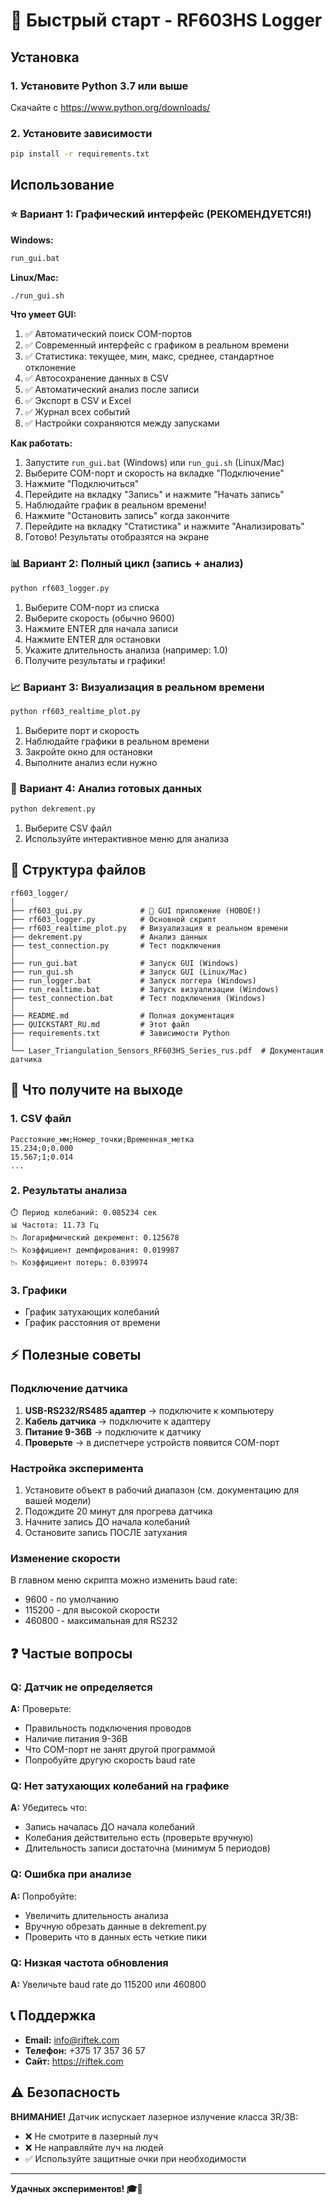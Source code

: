 # 🚀 Быстрый старт - RF603HS Logger

## Установка

### 1. Установите Python 3.7 или выше
Скачайте с https://www.python.org/downloads/

### 2. Установите зависимости
```bash
pip install -r requirements.txt
```

## Использование

### ⭐ Вариант 1: Графический интерфейс (РЕКОМЕНДУЕТСЯ!)

**Windows:**
```bash
run_gui.bat
```

**Linux/Mac:**
```bash
./run_gui.sh
```

**Что умеет GUI:**
1. ✅ Автоматический поиск COM-портов
2. ✅ Современный интерфейс с графиком в реальном времени
3. ✅ Статистика: текущее, мин, макс, среднее, стандартное отклонение
4. ✅ Автосохранение данных в CSV
5. ✅ Автоматический анализ после записи
6. ✅ Экспорт в CSV и Excel
7. ✅ Журнал всех событий
8. ✅ Настройки сохраняются между запусками

**Как работать:**
1. Запустите `run_gui.bat` (Windows) или `run_gui.sh` (Linux/Mac)
2. Выберите COM-порт и скорость на вкладке "Подключение"
3. Нажмите "Подключиться"
4. Перейдите на вкладку "Запись" и нажмите "Начать запись"
5. Наблюдайте график в реальном времени!
6. Нажмите "Остановить запись" когда закончите
7. Перейдите на вкладку "Статистика" и нажмите "Анализировать"
8. Готово! Результаты отобразятся на экране

### 📊 Вариант 2: Полный цикл (запись + анализ)

```bash
python rf603_logger.py
```

1. Выберите COM-порт из списка
2. Выберите скорость (обычно 9600)
3. Нажмите ENTER для начала записи
4. Нажмите ENTER для остановки
5. Укажите длительность анализа (например: 1.0)
6. Получите результаты и графики!

### 📈 Вариант 3: Визуализация в реальном времени

```bash
python rf603_realtime_plot.py
```

1. Выберите порт и скорость
2. Наблюдайте графики в реальном времени
3. Закройте окно для остановки
4. Выполните анализ если нужно

### 🔬 Вариант 4: Анализ готовых данных

```bash
python dekrement.py
```

1. Выберите CSV файл
2. Используйте интерактивное меню для анализа

## 📁 Структура файлов

```
rf603_logger/
│
├── rf603_gui.py             # 🌟 GUI приложение (НОВОЕ!)
├── rf603_logger.py          # Основной скрипт
├── rf603_realtime_plot.py   # Визуализация в реальном времени
├── dekrement.py             # Анализ данных
├── test_connection.py       # Тест подключения
│
├── run_gui.bat              # Запуск GUI (Windows)
├── run_gui.sh               # Запуск GUI (Linux/Mac)
├── run_logger.bat           # Запуск логгера (Windows)
├── run_realtime.bat         # Запуск визуализации (Windows)
├── test_connection.bat      # Тест подключения (Windows)
│
├── README.md                # Полная документация
├── QUICKSTART_RU.md         # Этот файл
├── requirements.txt         # Зависимости Python
│
└── Laser_Triangulation_Sensors_RF603HS_Series_rus.pdf  # Документация датчика
```

## 🎯 Что получите на выходе

### 1. CSV файл
```csv
Расстояние_мм;Номер_точки;Временная_метка
15.234;0;0.000
15.567;1;0.014
...
```

### 2. Результаты анализа
```
⏱️ Период колебаний: 0.085234 сек
📊 Частота: 11.73 Гц
📉 Логарифмический декремент: 0.125678
📉 Коэффициент демпфирования: 0.019987
📉 Коэффициент потерь: 0.039974
```

### 3. Графики
- График затухающих колебаний
- График расстояния от времени

## ⚡ Полезные советы

### Подключение датчика
1. **USB-RS232/RS485 адаптер** → подключите к компьютеру
2. **Кабель датчика** → подключите к адаптеру
3. **Питание 9-36В** → подключите к датчику
4. **Проверьте** → в диспетчере устройств появится COM-порт

### Настройка эксперимента
1. Установите объект в рабочий диапазон (см. документацию для вашей модели)
2. Подождите 20 минут для прогрева датчика
3. Начните запись ДО начала колебаний
4. Остановите запись ПОСЛЕ затухания

### Изменение скорости
В главном меню скрипта можно изменить baud rate:
- 9600 - по умолчанию
- 115200 - для высокой скорости
- 460800 - максимальная для RS232

## ❓ Частые вопросы

### Q: Датчик не определяется
**A:** Проверьте:
- Правильность подключения проводов
- Наличие питания 9-36В
- Что COM-порт не занят другой программой
- Попробуйте другую скорость baud rate

### Q: Нет затухающих колебаний на графике
**A:** Убедитесь что:
- Запись началась ДО начала колебаний
- Колебания действительно есть (проверьте вручную)
- Длительность записи достаточна (минимум 5 периодов)

### Q: Ошибка при анализе
**A:** Попробуйте:
- Увеличить длительность анализа
- Вручную обрезать данные в dekrement.py
- Проверить что в данных есть четкие пики

### Q: Низкая частота обновления
**A:** Увеличьте baud rate до 115200 или 460800

## 📞 Поддержка

- **Email:** info@riftek.com
- **Телефон:** +375 17 357 36 57
- **Сайт:** https://riftek.com

## ⚠️ Безопасность

**ВНИМАНИЕ!** Датчик испускает лазерное излучение класса 3R/3B:
- ❌ Не смотрите в лазерный луч
- ❌ Не направляйте луч на людей
- ✅ Используйте защитные очки при необходимости

---

**Удачных экспериментов! 🎓🔬**
